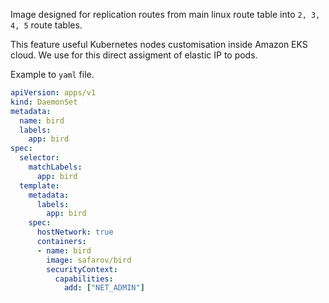 Image designed for replication routes from main linux route table into `2, 3, 4, 5` route tables.

This feature useful Kubernetes nodes customisation inside Amazon EKS cloud. We use for this direct assigment of elastic IP to pods.

Example to `yaml` file.

```yaml
apiVersion: apps/v1
kind: DaemonSet
metadata:
  name: bird
  labels:
    app: bird
spec:
  selector:
    matchLabels:
      app: bird
  template:
    metadata:
      labels:
        app: bird
    spec:
      hostNetwork: true
      containers:
      - name: bird
        image: safarov/bird
        securityContext:
          capabilities:
            add: ["NET_ADMIN"]
```
